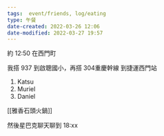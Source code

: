 ```yaml
---
tags:  event/friends, log/eating
type: 午餐
date-created: 2022-03-26 12:06
date-modified: 2022-03-27 19:57
---
```


約 12:50 在西門町

我搭 937 到啟聰國小，再搭 304重慶幹線 到捷運西門站

1. Katsu
2. Muriel
3. Daniel

[[雅香石頭火鍋]]

然後星巴克聊天聊到 18:xx